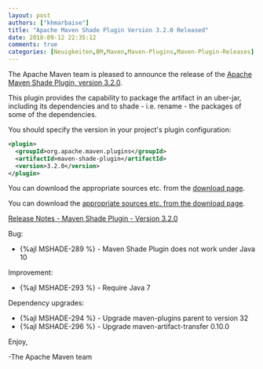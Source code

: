 ```yaml
---
layout: post
authors: ["khmarbaise"]
title: "Apache Maven Shade Plugin Version 3.2.0 Released"
date: 2018-09-12 22:35:12
comments: true
categories: [Neuigkeiten,BM,Maven,Maven-Plugins,Maven-Plugin-Releases]
---
```

The Apache Maven team is pleased to announce the release of the [Apache
Maven Shade Plugin, version 3.2.0](https://maven.apache.org/plugins/maven-shade-plugin/).

This plugin provides the capability to package the artifact in an uber-jar,
including its dependencies and to shade - i.e. rename - the packages of some of
the dependencies.

You should specify the version in your project's plugin configuration:

``` xml
<plugin>
  <groupId>org.apache.maven.plugins</groupId>
  <artifactId>maven-shade-plugin</artifactId>
  <version>3.2.0</version>
</plugin>
```

You can download the appropriate sources etc. from the [download page](https://maven.apache.org/plugins/maven-shade-plugin/download.cgi).


<!-- more -->

You can download the [appropriate sources etc. from the download page](https://maven.apache.org/plugins/maven-shade-plugin/download.cgi).
 
[Release Notes - Maven Shade Plugin - Version 3.2.0](https://issues.apache.org/jira/secure/ReleaseNote.jspa?projectId=12317921&version=12343491)

Bug:

 * {%ajl MSHADE-289 %} - Maven Shade Plugin does not work under Java 10

Improvement:

 * {%ajl MSHADE-293 %} - Require Java 7

Dependency upgrades:

 * {%ajl MSHADE-294 %} - Upgrade maven-plugins parent to version 32
 * {%ajl MSHADE-296 %} - Upgrade maven-artifact-transfer 0.10.0

Enjoy,

-The Apache Maven team

